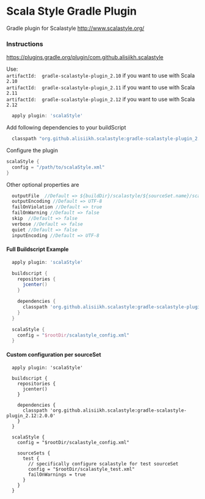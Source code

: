 # Scala Style Gradle Plugin

Gradle plugin for Scalastyle http://www.scalastyle.org/

### Instructions

https://plugins.gradle.org/plugin/com.github.alisiikh.scalastyle

Use:  \
`artifactId:  gradle-scalastyle-plugin_2.10` if you want to use with Scala `2.10`  \
`artifactId:  gradle-scalastyle-plugin_2.11` if you want to use with Scala `2.11`  \
`artifactId:  gradle-scalastyle-plugin_2.12` if you want to use with Scala `2.12`

```groovy
  apply plugin: 'scalaStyle'
```

Add following dependencies to your buildScript

```groovy
  classpath "org.github.alisiikh.scalastyle:gradle-scalastyle-plugin_2.12:2.0.0"
```

Configure the plugin

```groovy
scalaStyle {
  config = "/path/to/scalaStyle.xml"
}
```

Other optional properties are

```groovy
  outputFile  //Default => ${buildDir}/scalastyle/${sourceSet.name}/scalastyle-check.xml
  outputEncoding //Default => UTF-8
  failOnViolation //Default => true
  failOnWarning //Default => false
  skip  //Default => false
  verbose //Default => false
  quiet //Default => false
  inputEncoding //Default => UTF-8
```

#### Full Buildscript Example
```groovy
  apply plugin: 'scalaStyle'

  buildscript {
    repositories {
      jcenter()
    }

    dependencies {
      classpath 'org.github.alisiikh.scalastyle:gradle-scalastyle-plugin_2.12:2.0.0'
    }
  }

  scalaStyle {
    config = "$rootDir/scalastyle_config.xml"
  }
```

#### Custom configuration per sourceSet
```
  apply plugin: 'scalaStyle'

  buildscript {
    repositories {
      jcenter()
    }

    dependencies {
      classpath 'org.github.alisiikh.scalastyle:gradle-scalastyle-plugin_2.12:2.0.0'
    }
  }

  scalaStyle {
    config = "$rootDir/scalastyle_config.xml"

    sourceSets {
      test {
        // specifically configure scalastyle for test sourceSet
        config = "$rootDir/scalastyle_test.xml"
        failOnWarnings = true
      }
    }
  }
```
